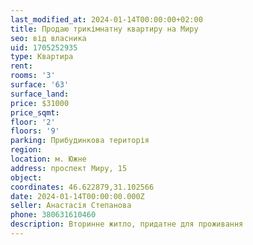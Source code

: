 ```yaml
---
last_modified_at: 2024-01-14T00:00:00+02:00
title: Продаю трикімнатну квартиру на Миру
seo: від власника
uid: 1705252935
type: Квартира
rent:
rooms: '3'
surface: '63'
surface_land:
price: $31000
price_sqmt:
floor: '2'
floors: '9'
parking: Прибудинкова територія
region:
location: м. Южне
address: проспект Миру, 15
object:
coordinates: 46.622879,31.102566
date: 2024-01-14T00:00:00.000Z
seller: Анастасія Степанова
phone: 380631610460
description: Вторинне житло, придатне для проживання
---
```

